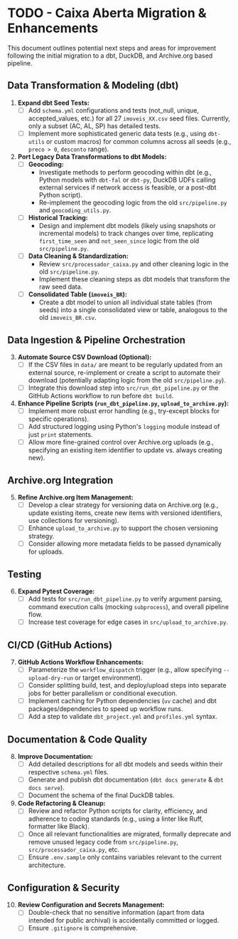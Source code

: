 # TODO - Caixa Aberta Migration & Enhancements

This document outlines potential next steps and areas for improvement following the initial migration to a dbt, DuckDB, and Archive.org based pipeline.

## Data Transformation & Modeling (dbt)

1.  **Expand dbt Seed Tests:**
    *   [ ] Add `schema.yml` configurations and tests (not_null, unique, accepted_values, etc.) for all 27 `imoveis_XX.csv` seed files. Currently, only a subset (AC, AL, SP) has detailed tests.
    *   [ ] Implement more sophisticated generic data tests (e.g., using `dbt-utils` or custom macros) for common columns across all seeds (e.g., `preco > 0`, `desconto` range).

2.  **Port Legacy Data Transformations to dbt Models:**
    *   [ ] **Geocoding:**
        *   Investigate methods to perform geocoding within dbt (e.g., Python models with `dbt-fal` or `dbt-py`, DuckDB UDFs calling external services if network access is feasible, or a post-dbt Python script).
        *   Re-implement the geocoding logic from the old `src/pipeline.py` and `geocoding_utils.py`.
    *   [ ] **Historical Tracking:**
        *   Design and implement dbt models (likely using snapshots or incremental models) to track changes over time, replicating `first_time_seen` and `not_seen_since` logic from the old `src/pipeline.py`.
    *   [ ] **Data Cleaning & Standardization:**
        *   Review `src/processador_caixa.py` and other cleaning logic in the old `src/pipeline.py`.
        *   Implement these cleaning steps as dbt models that transform the raw seed data.
    *   [ ] **Consolidated Table (`imoveis_BR`):**
        *   Create a dbt model to union all individual state tables (from seeds) into a single consolidated view or table, analogous to the old `imoveis_BR.csv`.

## Data Ingestion & Pipeline Orchestration

3.  **Automate Source CSV Download (Optional):**
    *   [ ] If the CSV files in `data/` are meant to be regularly updated from an external source, re-implement or create a script to automate their download (potentially adapting logic from the old `src/pipeline.py`).
    *   [ ] Integrate this download step into `src/run_dbt_pipeline.py` or the GitHub Actions workflow to run before `dbt build`.

4.  **Enhance Pipeline Scripts (`run_dbt_pipeline.py`, `upload_to_archive.py`):**
    *   [ ] Implement more robust error handling (e.g., try-except blocks for specific operations).
    *   [ ] Add structured logging using Python's `logging` module instead of just `print` statements.
    *   [ ] Allow more fine-grained control over Archive.org uploads (e.g., specifying an existing item identifier to update vs. always creating new).

## Archive.org Integration

5.  **Refine Archive.org Item Management:**
    *   [ ] Develop a clear strategy for versioning data on Archive.org (e.g., update existing items, create new items with versioned identifiers, use collections for versioning).
    *   [ ] Enhance `upload_to_archive.py` to support the chosen versioning strategy.
    *   [ ] Consider allowing more metadata fields to be passed dynamically for uploads.

## Testing

6.  **Expand Pytest Coverage:**
    *   [ ] Add tests for `src/run_dbt_pipeline.py` to verify argument parsing, command execution calls (mocking `subprocess`), and overall pipeline flow.
    *   [ ] Increase test coverage for edge cases in `src/upload_to_archive.py`.

## CI/CD (GitHub Actions)

7.  **GitHub Actions Workflow Enhancements:**
    *   [ ] Parameterize the `workflow_dispatch` trigger (e.g., allow specifying `--upload-dry-run` or target environment).
    *   [ ] Consider splitting build, test, and deploy/upload steps into separate jobs for better parallelism or conditional execution.
    *   [ ] Implement caching for Python dependencies (`uv` cache) and dbt packages/dependencies to speed up workflow runs.
    *   [ ] Add a step to validate `dbt_project.yml` and `profiles.yml` syntax.

## Documentation & Code Quality

8.  **Improve Documentation:**
    *   [ ] Add detailed descriptions for all dbt models and seeds within their respective `schema.yml` files.
    *   [ ] Generate and publish dbt documentation (`dbt docs generate` & `dbt docs serve`).
    *   [ ] Document the schema of the final DuckDB tables.

9.  **Code Refactoring & Cleanup:**
    *   [ ] Review and refactor Python scripts for clarity, efficiency, and adherence to coding standards (e.g., using a linter like Ruff, formatter like Black).
    *   [ ] Once all relevant functionalities are migrated, formally deprecate and remove unused legacy code from `src/pipeline.py`, `src/processador_caixa.py`, etc.
    *   [ ] Ensure `.env.sample` only contains variables relevant to the current architecture.

## Configuration & Security

10. **Review Configuration and Secrets Management:**
    *   [ ] Double-check that no sensitive information (apart from data intended for public archival) is accidentally committed or logged.
    *   [ ] Ensure `.gitignore` is comprehensive.
```

